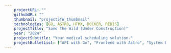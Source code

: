 ```yaml
---
    projectURL: ""
    githubURL: ""
    thumbnail: "projectSTW_thumbnail"
    technologies: [GO, ASTRO, HTMX, DOCKER, REDIS]
    projectTitle: "Save The Wild (Under Construction)"
    year: "2024"
    projectSubtitle: "Your medical scheduling solution."
    projectBulletList: ["API with Go", "Frontend with Astro", "System Engineering", "Diagrams", "DB Planning", "System requirements", "Algorithms", "UX/UI Flow"]
---
```

